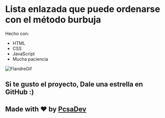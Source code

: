 # Lista enlazada que puede ordenarse con el método burbuja

Hecho con: 

<ul>
  <li>HTML</li>
   <li>CSS</li>
    <li>JavaScript</li>
      <li>Mucha paciencia</li>
</ul>

<img src="https://cdn.discordapp.com/attachments/720863481389252702/851572178297290842/769370636366905354-1-1.gif" alt="FlandreGif"> <img> 


## Si te gusto el proyecto, Dale una estrella en GitHub :)

## Made with ♥ by <a href="https://github.com/picsacoder">PcsaDev<a>
